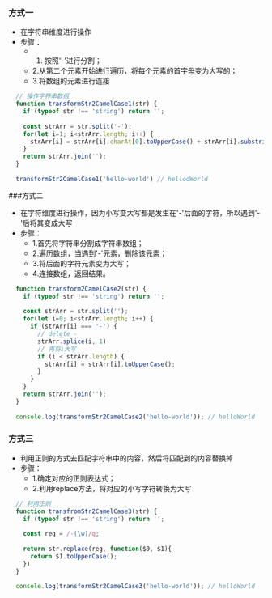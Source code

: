 ### 方式一
- 在字符串维度进行操作
- 步骤：
  - 1. 按照'-'进行分割；
  - 2.从第二个元素开始进行遍历，将每个元素的首字母变为大写的；
  - 3.将数组的元素进行连接

```js
  // 操作字符串数组
  function transformStr2CamelCase1(str) {
    if (typeof str !== 'string') return '';
    
    const strArr = str.split('-');
    for(let i=1; i<strArr.length; i++) {
      strArr[i] = strArr[i].charAt[0].toUpperCase() + strArr[i].substring(1);
    }
    return strArr.join('');
  }
  
  transformStr2CamelCase1('hello-world') // hellodWorld
```

###方式二
- 在字符维度进行操作，因为小写变大写都是发生在'-'后面的字符，所以遇到'-'后将其变成大写
- 步骤：
  - 1.首先将字符串分割成字符串数组；
  - 2.遍历数组，当遇到'-'元素，删除该元素；
  - 3.将后面的字符元素变为大写；
  - 4.连接数组，返回结果。

```js
  function transform2CamelCase2(str) {
    if (typeof str !== 'string') return '';
    
    const strArr = str.split('');
    for(let i=0; i<strArr.length; i++) {
      if (strArr[i] === '-') {
        // delete -
        strArr.splice(i, 1)
        // 再将i大写
        if (i < strArr.length) {
          strArr[i] = strArr[i].toUpperCase();
        }
      }
    }
    return strArr.join('');
  }
  
  console.log(transformStr2CamelCase2('hello-world')); // helloWorld
```

### 方式三
- 利用正则的方式去匹配字符串中的内容，然后将匹配到的内容替换掉
- 步骤：
  - 1.确定对应的正则表达式；
  - 2.利用replace方法，将对应的小写字符转换为大写

```js
  // 利用正则
  function transfromStr2CamelCase3(str) {
    if (typeof str !== 'string') return '';
    
    const reg = /-(\w)/g;
    
    return str.replace(reg, function($0, $1){
      return $1.toUpperCase();
    })
  }
  
  console.log(transformStr2CamelCase3('hello-world')); // helloWorld
```
